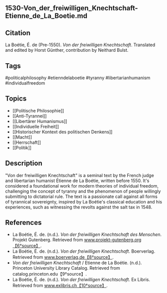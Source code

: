 ## 1530-Von_der_freiwilligen_Knechtschaft-Etienne_de_La_Boetie.md

## Citation

La Boétie, É. de (Pre-1550). _Von der freiwilligen Knechtschaft_. Translated and
edited by Horst Günther, contribution by Neithard Bulst.

## Tags

#politicalphilosophy #etienndelaboetie #tyranny #libertarianhumanism
#individualfreedom

## Topics

- [[Politische Philosophie]]
- [[Anti-Tyrannei]]
- [[Libertärer Humanismus]]
- [[Individuelle Freiheit]]
- [[Historischer Kontext des politischen Denkens]]
- [[Macht]]
- [[Herrschaft]]
- [[Politik]]

## Description

"Von der freiwilligen Knechtschaft" is a seminal text by the French judge and
libertarian humanist Étienne de La Boétie, written before 1550. It's considered
a foundational work for modern theories of individual freedom, challenging the
concept of tyranny and the phenomenon of people willingly submitting to
dictatorial rule. The text is a passionate call against all forms of tyrannical
sovereignty, inspired by La Boétie's classical education and his experiences,
such as witnessing the revolts against the salt tax in 1548.

## References

- La Boétie, É. de. (n.d.). _Von der freiwilligen Knechtschaft des Menschen_.
  Projekt Gutenberg. Retrieved from www.projekt-gutenberg.org【6†source】.
- La Boétie, É. de. (n.d.). _Von der freiwilligen Knechtschaft_. Boerverlag.
  Retrieved from www.boerverlag.de【8†source】.
- _Von der freiwilligen Knechtschaft_ / Etienne de La Boétie. (n.d.). Princeton
  University Library Catalog. Retrieved from catalog.princeton.edu【9†source】.
- La Boétie, É. de. (n.d.). _Von der freiwilligen Knechtschaft_. Ex Libris.
  Retrieved from www.exlibris.ch【10†source】.
